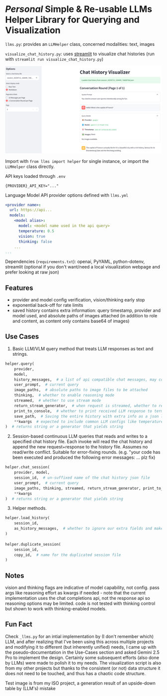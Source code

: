 # *Personal* Simple & Re-usable LLMs Helper Library for Querying and Visualization

`llms.py`: provides an `LLMHelper` class, concerned modalities: text, images

`visualize_chat_history.py`: uses [streamlit](https://streamlit.io/) to visualize chat histories (run with `streamlit run visualize_chat_history.py`)

![Interface showcase](ui_showcase.png)

Import with `from llms import helper` for single instance, or import the `LLMHelper` class directly.

API keys loaded through `.env`

```
{PROVIDER}_API_KEY="..."
```

Language Model API provider options defined with `llms.yml`

```yml
<provider name>:
  url: https://api...
  models:
    <model alias>:
      model: <model name used in the api query>
      temperature: 0.5
      vision: true
      thinking: false
    ...
...
```

Dependencies (`requirements.txt`): openai, PyYAML, python-dotenv, streamlit (optional if you don't want/need a local visualization webpage and prefer looking at raw json)

## Features

- provider and model config verification, vision/thinking  early stop
- exponential back-off for rate limits
- saved history contains extra information: query timestamp, provider and model used, and absolute paths of images attached (in addition to role and content, as content only contains base64 of images)

## Use Cases

1. Basic LLM/VLM query method that treats LLM responses as text and strings.
```python
helper.query(
    provider, 
    model, 
    history_messages,  # a list of api compatible chat messages, may contain system prompt messages, compatible chat format (role and content)
    user_prompt,  # current query
    image_paths,  # absolute paths to image files to be attached
    thinking,  # whether to enable reasoning mode
    streamed,  # whether to use stream mode
    return_stream_generator,  # when request is streamed, whether to return a generator instance or to return combined (all of received) chunks of LLM response
    print_to_console,  # whether to print received LLM response to terminal/console
    save_path,  # Saving the entire history with extra info as a json list. None: do nothing, not saved, default; "" empty string, automatically generated a time-stamped session id and saves it under ./chat_history; string, concats it with ./chat_history to save it
    **kwargs  # expected to include common LLM configs like temperature, compatible with `client.chat.completions.create`, will be propagated to the LLM api call
)  # returns string or a generator that yields string
```

2. Session-based continuous LLM queries that reads and writes to a specified chat history file. Each invoke will read the chat history and append the new request+response to the history file. Assumes no read/write conflict. Suitable for error-fixing rounds. (e.g. "your code has been executed and produced the following error messages: ... plz fix)
```python
helper.chat_session(
    provider, model, 
    session_id,  # un-suffixed name of the chat history json file
    user_prompt,  # current query
    image_paths, thinking, streamed, return_stream_generator, print_to_console,  # note the absence of save_path
    **kwargs
)  # returns string or a generator that yields string
```

3. Helper methods. 
```python
helper.load_history(
    session_id, 
    as_history_messages,  # whether to ignore our extra fields and make it compatible as role and content
)

helper.duplicate_session(
    session_id, 
    copy_id,  # name for the duplicated session file
)
```

## Notes

vision and thinking flags are indicative of model capability, not config. pass args like reasoning effort as kwargs if needed - note that the current implementation uses the chat completions api, not the response api so reasoning options may be limited. code is not tested with thinking control but shown to work with thinking-enabled models. 

## Fun Fact

Check `_llms.py` for an intial implementation by (I don't remember which) LLM, and after realizing that I've been using this across multiple projects and modifying it to different (but inherently unified) needs, I came up with the pseudo-documentation in the Use-Cases section and asked Gemini 2.5 Pro to implement the design. Certainly some subsequent efforts (also done by LLMs) were made to polish it to my needs. The visualization script is also from my other projects but thanks to the consistent (or not) data structure it does not need to be touched, and thus has a chaotic code structure. 

Test image is from my ISO project, a generation result of an upside-down table by (LLM's) mistake
